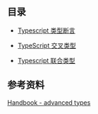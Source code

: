 ## 目录

- [Typescript 类型断言](./type-assertion/README.md)

- [TypeScript 交叉类型](./intersection-types/README.md)

- [Typescript 联合类型](./union-types/README.md)

## 参考资料

[Handbook - advanced types](https://www.typescriptlang.org/docs/handbook/advanced-types.html)
